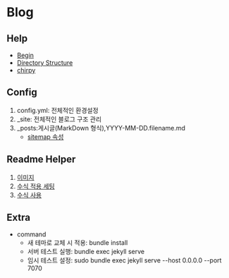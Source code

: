 # Blog
##  Help
  - [Begin](https://inasie.github.io/it%EC%9D%BC%EB%B0%98/github-blog-%EB%A7%8C%EB%93%A4%EA%B8%B0/)
  - [Directory Structure](https://dev-yakuza.posstree.com/ko/jekyll/directory_structure/) 
  - [chirpy](https://blog.kimzinu.com/posts/jekyll-4/#fn:fn-nth-4)
## Config
  1.  config.yml: 전체적인 환경설정 
  2.  _site: 전체적인 블로그 구조 관리 
  3.  _posts:게시글(MarkDown 형식),YYYY-MM-DD.filename.md
      - [sitemap 속성](https://www.sitemaps.org/protocol.html)
       

## Readme Helper
1.  [이미지](https://hyeonjiwon.github.io/blog/markdown_img/)
2.  [수식 적용 세팅](https://mkkim85.github.io/blog-apply-mathjax-to-jekyll-and-github-pages/)
3.  [수식 사용](https://ko.wikipedia.org/wiki/%EC%9C%84%ED%82%A4%EB%B0%B1%EA%B3%BC:TeX_%EB%AC%B8%EB%B2%95)

##  Extra
- command
  - 새 테마로 교체 시 적용: bundle install
  - 서버 테스트 실행: bundle exec jekyll serve 
  - 임시 테스트 설정: sudo bundle exec jekyll serve --host 0.0.0.0 --port 7070
